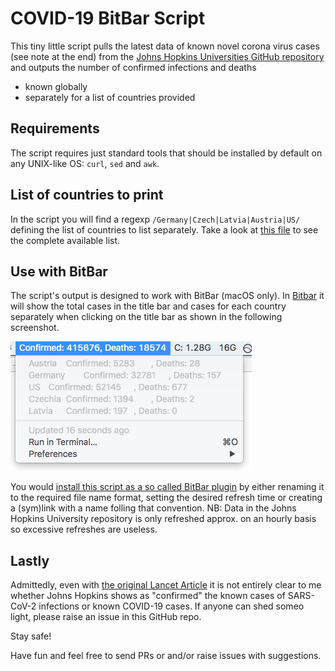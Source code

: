 # COVID-19 BitBar Script

This tiny little script pulls the latest data of known novel corona virus cases (see note at the end) from the [Johns Hopkins Universities GitHub repository](https://github.com/CSSEGISandData/COVID-19) and outputs the number of confirmed infections and deaths
* known globally
* separately for a list of countries provided



## Requirements

The script requires just standard tools that should be installed by default on any UNIX-like OS: `curl`, `sed` and `awk`.

## List of countries to print

In the script you will find a regexp `/Germany|Czech|Latvia|Austria|US/` defining the list of countries to list separately. Take a look at [this file](https://raw.githubusercontent.com/CSSEGISandData/COVID-19/web-data/data/cases_country.csv) to see the complete available list.


## Use with BitBar

The script's output is designed to work with BitBar (macOS only). In [Bitbar](https://github.com/matryer/bitbar) it will show the total cases in the title bar and cases for each country separately when clicking on the title bar as shown in the following screenshot.


![screenshot](screenshot.png)


You would [install this script as a so called BitBar plugin](https://github.com/matryer/bitbar#installing-plugins) by either renaming it to the required file name format, setting the desired refresh time or creating a (sym)link with a name folling that convention. NB: Data in the Johns Hopkins University repository is only refreshed approx. on an hourly basis so excessive refreshes are useless.


## Lastly

Admittedly, even with [the original Lancet Article](https://www.thelancet.com/journals/laninf/article/PIIS1473-3099(20)30120-1/fulltext) it is not entirely clear to me whether Johns Hopkins shows as "confirmed" the known cases of SARS-CoV-2 infections or known COVID-19 cases. If anyone can shed someo light, please raise an issue in this GitHub repo.

Stay safe!

Have fun and feel free to send PRs or and/or raise issues with suggestions.
